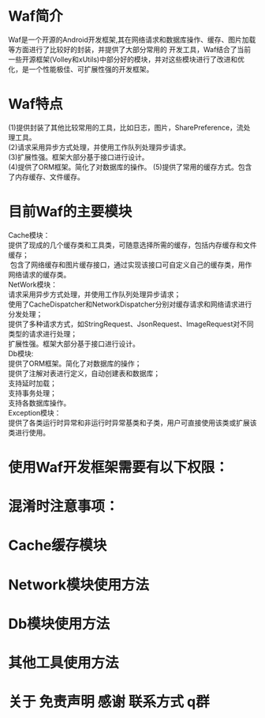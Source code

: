 # Waf简介
  Waf是一个开源的Android开发框架,其在网络请求和数据库操作、缓存、图片加载等方面进行了比较好的封装，并提供了大部分常用的 开发工具，Waf结合了当前一些开源框架(Volley和xUtils)中部分好的模块，并对这些模块进行了改进和优化，是一个性能极佳、可扩展性强的开发框架。
# Waf特点
  (1)提供封装了其他比较常用的工具，比如日志，图片，SharePreference，流处理工具。    
  (2)请求采用异步方式处理，并使用工作队列处理异步请求。   
  (3)扩展性强。框架大部分基于接口进行设计。   
  (4)提供了ORM框架。简化了对数据库的操作。
  (5)提供了常用的缓存方式。包含了内存缓存、文件缓存。
# 目前Waf的主要模块
  Cache模块：  
  提供了现成的几个缓存类和工具类，可随意选择所需的缓存，包括内存缓存和文件缓存；   
  &nbsp;包含了网络缓存和图片缓存接口，通过实现该接口可自定义自己的缓存类，用作网络请求的缓存类。     
  NetWork模块：   
  请求采用异步方式处理，并使用工作队列处理异步请求；   
  使用了CacheDispatcher和NetworkDispatcher分别对缓存请求和网络请求进行分发处理；   
  提供了多种请求方式，如StringRequest、JsonRequest、ImageRequest对不同类型的请求进行处理；   
  扩展性强。框架大部分基于接口进行设计。   
  Db模块:   
  提供了ORM框架。简化了对数据库的操作；     
  提供了注解对表进行定义，自动创建表和数据库；      
  支持延时加载；      
  支持事务处理；     
  支持各数据库操作。        
  Exception模块：     
  提供了各类运行时异常和非运行时异常基类和子类，用户可直接使用该类或扩展该类进行使用。     
# 使用Waf开发框架需要有以下权限：
# 混淆时注意事项：
# Cache缓存模块
# Network模块使用方法
# Db模块使用方法
# 其他工具使用方法
# 关于 免责声明 感谢 联系方式 q群 

